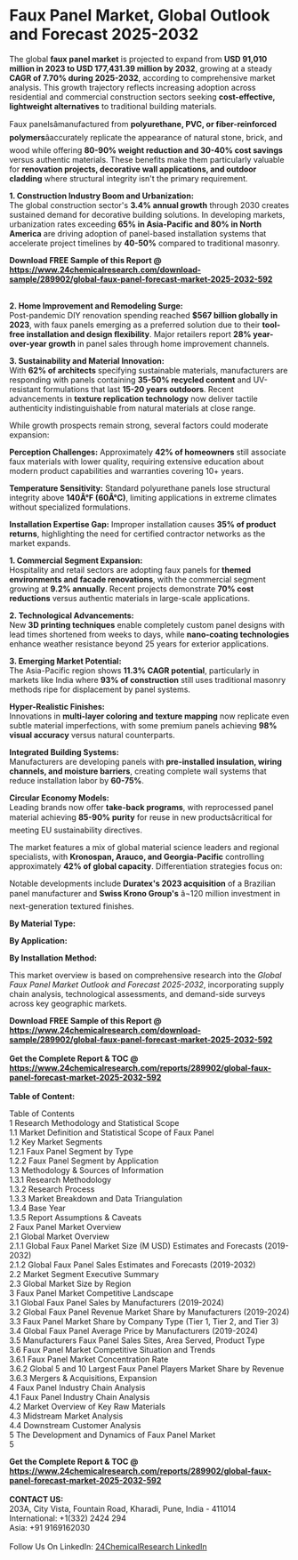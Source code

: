 <h1>Faux Panel Market, Global Outlook and Forecast 2025-2032</h1><p>The global <strong>faux panel market</strong> is projected to expand from <strong>USD 91,010 million in 2023 to USD 177,431.39 million by 2032</strong>, growing at a steady <strong>CAGR of 7.70% during 2025-2032</strong>, according to comprehensive market analysis. This growth trajectory reflects increasing adoption across residential and commercial construction sectors seeking <strong>cost-effective, lightweight alternatives</strong> to traditional building materials.</p><p>Faux panelsâmanufactured from <strong>polyurethane, PVC, or fiber-reinforced polymers</strong>âaccurately replicate the appearance of natural stone, brick, and wood while offering <strong>80-90% weight reduction and 30-40% cost savings</strong> versus authentic materials. These benefits make them particularly valuable for <strong>renovation projects, decorative wall applications, and outdoor cladding</strong> where structural integrity isn't the primary requirement.</p><p><strong>1. Construction Industry Boom and Urbanization:</strong><br>
The global construction sector's <strong>3.4% annual growth</strong> through 2030 creates sustained demand for decorative building solutions. In developing markets, urbanization rates exceeding <strong>65% in Asia-Pacific and 80% in North America</strong> are driving adoption of panel-based installation systems that accelerate project timelines by <strong>40-50%</strong> compared to traditional masonry.</p><div><b>Download FREE Sample of this Report @ 
            <a href="https://www.24chemicalresearch.com/download-sample/289902/global-faux-panel-forecast-market-2025-2032-592">
            https://www.24chemicalresearch.com/download-sample/289902/global-faux-panel-forecast-market-2025-2032-592</a></b></div><br><p><strong>2. Home Improvement and Remodeling Surge:</strong><br>
Post-pandemic DIY renovation spending reached <strong>$567 billion globally in 2023</strong>, with faux panels emerging as a preferred solution due to their <strong>tool-free installation and design flexibility</strong>. Major retailers report <strong>28% year-over-year growth</strong> in panel sales through home improvement channels.</p><p><strong>3. Sustainability and Material Innovation:</strong><br>
With <strong>62% of architects</strong> specifying sustainable materials, manufacturers are responding with panels containing <strong>35-50% recycled content</strong> and UV-resistant formulations that last <strong>15-20 years outdoors</strong>. Recent advancements in <strong>texture replication technology</strong> now deliver tactile authenticity indistinguishable from natural materials at close range.</p><p>While growth prospects remain strong, several factors could moderate expansion:</p><p><strong>Perception Challenges:</strong> Approximately <strong>42% of homeowners</strong> still associate faux materials with lower quality, requiring extensive education about modern product capabilities and warranties covering 10+ years.</p><p><strong>Temperature Sensitivity:</strong> Standard polyurethane panels lose structural integrity above <strong>140Â°F (60Â°C)</strong>, limiting applications in extreme climates without specialized formulations.</p><p><strong>Installation Expertise Gap:</strong> Improper installation causes <strong>35% of product returns</strong>, highlighting the need for certified contractor networks as the market expands.</p><p><strong>1. Commercial Segment Expansion:</strong><br>
Hospitality and retail sectors are adopting faux panels for <strong>themed environments and facade renovations</strong>, with the commercial segment growing at <strong>9.2% annually</strong>. Recent projects demonstrate <strong>70% cost reductions</strong> versus authentic materials in large-scale applications.</p><p><strong>2. Technological Advancements:</strong><br>
New <strong>3D printing techniques</strong> enable completely custom panel designs with lead times shortened from weeks to days, while <strong>nano-coating technologies</strong> enhance weather resistance beyond 25 years for exterior applications.</p><p><strong>3. Emerging Market Potential:</strong><br>
The Asia-Pacific region shows <strong>11.3% CAGR potential</strong>, particularly in markets like India where <strong>93% of construction</strong> still uses traditional masonry methods ripe for displacement by panel systems.</p><p><strong>Hyper-Realistic Finishes:</strong><br>
	Innovations in <strong>multi-layer coloring and texture mapping</strong> now replicate even subtle material imperfections, with some premium panels achieving <strong>98% visual accuracy</strong> versus natural counterparts.</p><p><strong>Integrated Building Systems:</strong><br>
	Manufacturers are developing panels with <strong>pre-installed insulation, wiring channels, and moisture barriers</strong>, creating complete wall systems that reduce installation labor by <strong>60-75%</strong>.</p><p><strong>Circular Economy Models:</strong><br>
	Leading brands now offer <strong>take-back programs</strong>, with reprocessed panel material achieving <strong>85-90% purity</strong> for reuse in new productsâcritical for meeting EU sustainability directives.</p><p>The market features a mix of global material science leaders and regional specialists, with <strong>Kronospan, Arauco, and Georgia-Pacific</strong> controlling approximately <strong>42% of global capacity</strong>. Differentiation strategies focus on:</p><p>Notable developments include <strong>Duratex's 2023 acquisition</strong> of a Brazilian panel manufacturer and <strong>Swiss Krono Group's</strong> â¬120 million investment in next-generation textured finishes.</p><p><strong>By Material Type:</strong></p><p><strong>By Application:</strong></p><p><strong>By Installation Method:</strong></p><p>This market overview is based on comprehensive research into the <em>Global Faux Panel Market Outlook and Forecast 2025-2032</em>, incorporating supply chain analysis, technological assessments, and demand-side surveys across key geographic markets.</p><div><b>Download FREE Sample of this Report @ 
            <a href="https://www.24chemicalresearch.com/download-sample/289902/global-faux-panel-forecast-market-2025-2032-592">
            https://www.24chemicalresearch.com/download-sample/289902/global-faux-panel-forecast-market-2025-2032-592</a></b></div><br><div><b>Get the Complete Report & TOC @ 
            <a href="https://www.24chemicalresearch.com/reports/289902/global-faux-panel-forecast-market-2025-2032-592">
            https://www.24chemicalresearch.com/reports/289902/global-faux-panel-forecast-market-2025-2032-592</a></b></div><br>
            <b>Table of Content:</b><p>Table of Contents<br />
1 Research Methodology and Statistical Scope<br />
1.1 Market Definition and Statistical Scope of Faux Panel<br />
1.2 Key Market Segments<br />
1.2.1 Faux Panel Segment by Type<br />
1.2.2 Faux Panel Segment by Application<br />
1.3 Methodology & Sources of Information<br />
1.3.1 Research Methodology<br />
1.3.2 Research Process<br />
1.3.3 Market Breakdown and Data Triangulation<br />
1.3.4 Base Year<br />
1.3.5 Report Assumptions & Caveats<br />
2 Faux Panel Market Overview<br />
2.1 Global Market Overview<br />
2.1.1 Global Faux Panel Market Size (M USD) Estimates and Forecasts (2019-2032)<br />
2.1.2 Global Faux Panel Sales Estimates and Forecasts (2019-2032)<br />
2.2 Market Segment Executive Summary<br />
2.3 Global Market Size by Region<br />
3 Faux Panel Market Competitive Landscape<br />
3.1 Global Faux Panel Sales by Manufacturers (2019-2024)<br />
3.2 Global Faux Panel Revenue Market Share by Manufacturers (2019-2024)<br />
3.3 Faux Panel Market Share by Company Type (Tier 1, Tier 2, and Tier 3)<br />
3.4 Global Faux Panel Average Price by Manufacturers (2019-2024)<br />
3.5 Manufacturers Faux Panel Sales Sites, Area Served, Product Type<br />
3.6 Faux Panel Market Competitive Situation and Trends<br />
3.6.1 Faux Panel Market Concentration Rate<br />
3.6.2 Global 5 and 10 Largest Faux Panel Players Market Share by Revenue<br />
3.6.3 Mergers & Acquisitions, Expansion<br />
4 Faux Panel Industry Chain Analysis<br />
4.1 Faux Panel Industry Chain Analysis<br />
4.2 Market Overview of Key Raw Materials<br />
4.3 Midstream Market Analysis<br />
4.4 Downstream Customer Analysis<br />
5 The Development and Dynamics of Faux Panel Market <br />
5</p><div><b>Get the Complete Report & TOC @ 
            <a href="https://www.24chemicalresearch.com/reports/289902/global-faux-panel-forecast-market-2025-2032-592">
            https://www.24chemicalresearch.com/reports/289902/global-faux-panel-forecast-market-2025-2032-592</a></b></div><br><b>CONTACT US:</b><br>
            203A, City Vista, Fountain Road, Kharadi, Pune, India - 411014<br>
            International: +1(332) 2424 294<br>
            Asia: +91 9169162030 <br><br>
            Follow Us On LinkedIn: <a href="https://www.linkedin.com/company/24chemicalresearch/">24ChemicalResearch LinkedIn</a>